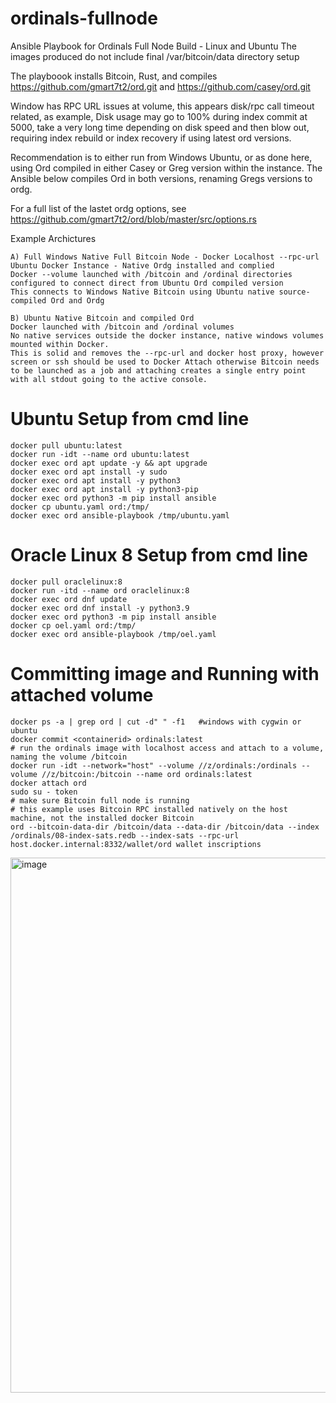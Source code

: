 # ordinals-fullnode
Ansible Playbook for Ordinals Full Node Build - Linux and Ubuntu
The images produced do not include final /var/bitcoin/data directory setup

The playboook installs Bitcoin, Rust, and compiles https://github.com/gmart7t2/ord.git and https://github.com/casey/ord.git


Window has RPC URL issues at volume, this appears disk/rpc call timeout related, as example, Disk usage may go to 100% during index commit at 5000, take a very long time depending on disk speed and then blow out, requiring index rebuild or index recovery if using latest ord versions.

Recommendation is to either run from Windows Ubuntu, or as done here, using Ord compiled in either Casey or Greg version within the instance.  The Ansible below compiles Ord in both versions, renaming Gregs versions to ordg.

For a full list of the lastet ordg options, see https://github.com/gmart7t2/ord/blob/master/src/options.rs


Example Archictures
```
A) Full Windows Native Full Bitcoin Node - Docker Localhost --rpc-url
Ubuntu Docker Instance - Native Ordg installed and complied
Docker --volume launched with /bitcoin and /ordinal directories configured to connect direct from Ubuntu Ord compiled version
This connects to Windows Native Bitcoin using Ubuntu native source-compiled Ord and Ordg

B) Ubuntu Native Bitcoin and compiled Ord
Docker launched with /bitcoin and /ordinal volumes
No native services outside the docker instance, native windows volumes mounted within Docker.
This is solid and removes the --rpc-url and docker host proxy, however screen or ssh should be used to Docker Attach otherwise Bitcoin needs to be launched as a job and attaching creates a single entry point with all stdout going to the active console.
```

# Ubuntu Setup from cmd line
```
docker pull ubuntu:latest
docker run -idt --name ord ubuntu:latest
docker exec ord apt update -y && apt upgrade
docker exec ord apt install -y sudo
docker exec ord apt install -y python3
docker exec ord apt install -y python3-pip
docker exec ord python3 -m pip install ansible
docker cp ubuntu.yaml ord:/tmp/
docker exec ord ansible-playbook /tmp/ubuntu.yaml
```
# Oracle Linux 8 Setup from cmd line
```
docker pull oraclelinux:8
docker run -itd --name ord oraclelinux:8
docker exec ord dnf update
docker exec ord dnf install -y python3.9
docker exec ord python3 -m pip install ansible
docker cp oel.yaml ord:/tmp/
docker exec ord ansible-playbook /tmp/oel.yaml

```

# Committing image and Running with attached volume

```
docker ps -a | grep ord | cut -d" " -f1   #windows with cygwin or ubuntu
docker commit <containerid> ordinals:latest
# run the ordinals image with localhost access and attach to a volume, naming the volume /bitcoin
docker run -idt --network="host" --volume //z/ordinals:/ordinals --volume //z/bitcoin:/bitcoin --name ord ordinals:latest
docker attach ord
sudo su - token
# make sure Bitcoin full node is running
# this example uses Bitcoin RPC installed natively on the host machine, not the installed docker Bitcoin
ord --bitcoin-data-dir /bitcoin/data --data-dir /bitcoin/data --index /ordinals/08-index-sats.redb --index-sats --rpc-url host.docker.internal:8332/wallet/ord wallet inscriptions
```
<img width="856" alt="image" src="https://github.com/BitKind/ordinals-fullnode/assets/120213/5e5a0381-1c9f-4769-be89-4abb2eba444a">
